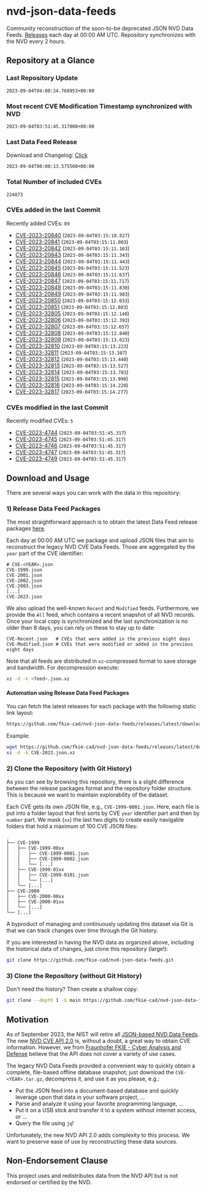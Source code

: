 # nvd-json-data-feeds

Community reconstruction of the soon-to-be deprecated JSON NVD Data Feeds. 
[Releases](https://github.com/fkie-cad/nvd-json-data-feeds/releases/latest) each day at 00:00 AM UTC.
Repository synchronizes with the NVD every 2 hours.

## Repository at a Glance

### Last Repository Update

```plain
2023-09-04T04:00:24.768953+00:00
```

### Most recent CVE Modification Timestamp synchronized with NVD

```plain
2023-09-04T03:51:45.317000+00:00
```

### Last Data Feed Release

Download and Changelog: [Click](https://github.com/fkie-cad/nvd-json-data-feeds/releases/latest)

```plain
2023-09-04T00:00:13.575560+00:00
```

### Total Number of included CVEs

```plain
224073
```

### CVEs added in the last Commit

Recently added CVEs: `89`

* [CVE-2023-20840](CVE-2023/CVE-2023-208xx/CVE-2023-20840.json) (`2023-09-04T03:15:10.827`)
* [CVE-2023-20841](CVE-2023/CVE-2023-208xx/CVE-2023-20841.json) (`2023-09-04T03:15:11.003`)
* [CVE-2023-20842](CVE-2023/CVE-2023-208xx/CVE-2023-20842.json) (`2023-09-04T03:15:11.163`)
* [CVE-2023-20843](CVE-2023/CVE-2023-208xx/CVE-2023-20843.json) (`2023-09-04T03:15:11.343`)
* [CVE-2023-20844](CVE-2023/CVE-2023-208xx/CVE-2023-20844.json) (`2023-09-04T03:15:11.443`)
* [CVE-2023-20845](CVE-2023/CVE-2023-208xx/CVE-2023-20845.json) (`2023-09-04T03:15:11.523`)
* [CVE-2023-20846](CVE-2023/CVE-2023-208xx/CVE-2023-20846.json) (`2023-09-04T03:15:11.637`)
* [CVE-2023-20847](CVE-2023/CVE-2023-208xx/CVE-2023-20847.json) (`2023-09-04T03:15:11.717`)
* [CVE-2023-20848](CVE-2023/CVE-2023-208xx/CVE-2023-20848.json) (`2023-09-04T03:15:11.830`)
* [CVE-2023-20849](CVE-2023/CVE-2023-208xx/CVE-2023-20849.json) (`2023-09-04T03:15:11.983`)
* [CVE-2023-20850](CVE-2023/CVE-2023-208xx/CVE-2023-20850.json) (`2023-09-04T03:15:12.033`)
* [CVE-2023-20851](CVE-2023/CVE-2023-208xx/CVE-2023-20851.json) (`2023-09-04T03:15:12.083`)
* [CVE-2023-32805](CVE-2023/CVE-2023-328xx/CVE-2023-32805.json) (`2023-09-04T03:15:12.140`)
* [CVE-2023-32806](CVE-2023/CVE-2023-328xx/CVE-2023-32806.json) (`2023-09-04T03:15:12.393`)
* [CVE-2023-32807](CVE-2023/CVE-2023-328xx/CVE-2023-32807.json) (`2023-09-04T03:15:12.657`)
* [CVE-2023-32808](CVE-2023/CVE-2023-328xx/CVE-2023-32808.json) (`2023-09-04T03:15:12.840`)
* [CVE-2023-32809](CVE-2023/CVE-2023-328xx/CVE-2023-32809.json) (`2023-09-04T03:15:13.023`)
* [CVE-2023-32810](CVE-2023/CVE-2023-328xx/CVE-2023-32810.json) (`2023-09-04T03:15:13.223`)
* [CVE-2023-32811](CVE-2023/CVE-2023-328xx/CVE-2023-32811.json) (`2023-09-04T03:15:13.387`)
* [CVE-2023-32812](CVE-2023/CVE-2023-328xx/CVE-2023-32812.json) (`2023-09-04T03:15:13.440`)
* [CVE-2023-32813](CVE-2023/CVE-2023-328xx/CVE-2023-32813.json) (`2023-09-04T03:15:13.527`)
* [CVE-2023-32814](CVE-2023/CVE-2023-328xx/CVE-2023-32814.json) (`2023-09-04T03:15:13.783`)
* [CVE-2023-32815](CVE-2023/CVE-2023-328xx/CVE-2023-32815.json) (`2023-09-04T03:15:13.990`)
* [CVE-2023-32816](CVE-2023/CVE-2023-328xx/CVE-2023-32816.json) (`2023-09-04T03:15:14.220`)
* [CVE-2023-32817](CVE-2023/CVE-2023-328xx/CVE-2023-32817.json) (`2023-09-04T03:15:14.277`)


### CVEs modified in the last Commit

Recently modified CVEs: `5`

* [CVE-2023-4744](CVE-2023/CVE-2023-47xx/CVE-2023-4744.json) (`2023-09-04T03:51:45.317`)
* [CVE-2023-4745](CVE-2023/CVE-2023-47xx/CVE-2023-4745.json) (`2023-09-04T03:51:45.317`)
* [CVE-2023-4746](CVE-2023/CVE-2023-47xx/CVE-2023-4746.json) (`2023-09-04T03:51:45.317`)
* [CVE-2023-4747](CVE-2023/CVE-2023-47xx/CVE-2023-4747.json) (`2023-09-04T03:51:45.317`)
* [CVE-2023-4749](CVE-2023/CVE-2023-47xx/CVE-2023-4749.json) (`2023-09-04T03:51:45.317`)


## Download and Usage

There are several ways you can work with the data in this repository:

### 1) Release Data Feed Packages

The most straightforward approach is to obtain the latest Data Feed release packages [here](https://github.com/fkie-cad/nvd-json-data-feeds/releases/latest).

Each day at 00:00 AM UTC we package and upload JSON files that aim to reconstruct the legacy NVD CVE Data Feeds.
Those are aggregated by the `year` part of the CVE identifier:

```
# CVE-<YEAR>.json
CVE-1999.json
CVE-2001.json
CVE-2002.json
CVE-2003.json
[...]
CVE-2023.json
```

We also upload the well-known `Recent` and `Modified` feeds.
Furthermore, we provide the `All` feed, which contains a recent snapshot of all NVD records.
Once your local copy is synchronized and the last synchronization is no older than 8 days, you can rely on these to stay up to date:

```plain
CVE-Recent.json   # CVEs that were added in the previous eight days
CVE-Modified.json # CVEs that were modified or added in the previous eight days
```

Note that all feeds are distributed in `xz`-compressed format to save storage and bandwidth.
For decompression execute:

```sh
xz -d -k <feed>.json.xz
```


#### Automation using Release Data Feed Packages

You can fetch the latest releases for each package with the following static link layout:

```sh
https://github.com/fkie-cad/nvd-json-data-feeds/releases/latest/download/CVE-<YEAR>.json.xz
```

Example:

```sh
wget https://github.com/fkie-cad/nvd-json-data-feeds/releases/latest/download/CVE-2023.json.xz
xz -d -k CVE-2023.json.xz
```

### 2) Clone the Repository (with Git History)

As you can see by browsing this repository, there is a slight difference between the release packages format and the repository folder structure.
This is because we want to maintain explorability of the dataset.

Each CVE gets its own JSON file, e.g., `CVE-1999-0001.json`.
Here, each file is put into a folder layout that first sorts by CVE `year` identifier part and then by `number` part.
We mask (`xx`) the last two digits to create easily navigable folders that hold a maximum of 100 CVE JSON files:

```plain
.
├── CVE-1999
│   ├── CVE-1999-00xx
│   │   ├── CVE-1999-0001.json
│   │   ├── CVE-1999-0002.json
│   │   └── [...]
│   ├── CVE-1999-01xx
│   │   ├── CVE-1999-0101.json
│   │   └── [...]
│   └── [...]
├── CVE-2000
│   ├── CVE-2000-00xx
│   ├── CVE-2000-01xx
│   └── [...]
└── [...]
```

A byproduct of managing and continuously updating this dataset via Git is that we can track changes over time through the Git history.

If you are interested in having the NVD data as organized above, including the historical data of changes, just clone this repository (large!):

```sh
git clone https://github.com/fkie-cad/nvd-json-data-feeds.git
```

### 3) Clone the Repository (without Git History)

Don't need the history? Then create a shallow copy:

```sh
git clone --depth 1 -b main https://github.com/fkie-cad/nvd-json-data-feeds.git
```

## Motivation

As of September 2023, the NIST will retire all [JSON-based NVD Data Feeds](https://nvd.nist.gov/vuln/data-feeds#divRetirementBanner-1).
The new [NVD CVE API 2.0](https://nvd.nist.gov/developers/vulnerabilities) is, without a doubt, a great way to obtain CVE information.
However, we from [Fraunhofer FKIE - Cyber Analysis and Defense](https://www.fkie.fraunhofer.de/en/departments/cad.html) believe that the API does not cover a variety of use cases.

The legacy NVD Data Feeds provided a convenient way to quickly obtain a complete, file-based offline database snapshot; just download the `CVE-<YEAR>.tar.gz`, decompress it, and use it as you please, e.g.:

* Put the JSON feed into a document-based database and quickly leverage upon that data in your software project, ...
* Parse and analyze it using your favorite programming language, ...
* Put it on a USB stick and transfer it to a system without internet access, or ...
* Query the file using `jq`!

Unfortunately, the new NVD API 2.0 adds complexity to this process.
We want to preserve ease of use by reconstructing these data sources.

## Non-Endorsement Clause

This project uses and redistributes data from the NVD API but is not endorsed or certified by the NVD.
